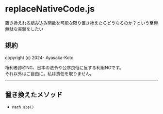 # replaceNativeCode.js

置き換えれる組み込み関数を可能な限り置き換えたらどうなるのか？という至極無駄な実験をしたい

## 規約

copyright (c) 2024- Ayasaka-Koto

権利者詐称NG、日本の法令や公序良俗に反する利用NGです。  
それ以外はご自由に。私は責任を取りません。

---

## 置き換えたメソッド

- `Math.abs()`
